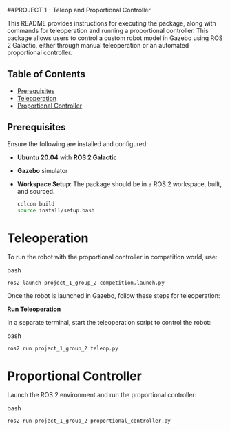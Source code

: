 ##PROJECT 1 - Teleop and Proportional Controller

This README provides instructions for executing the package, along with commands for teleoperation and running a proportional controller. This package allows users to control a custom robot model in Gazebo using ROS 2 Galactic, either through manual teleoperation or an automated proportional controller.

## Table of Contents

- [Prerequisites](#prerequisites)
- [Teleoperation](#teleoperation)
- [Proportional Controller](#proportional-controller)


## Prerequisites

Ensure the following are installed and configured:

- **Ubuntu 20.04** with **ROS 2 Galactic**
- **Gazebo** simulator
- **Workspace Setup**: The package should be in a ROS 2 workspace, built, and sourced.

   ```bash
   colcon build
   source install/setup.bash

# Teleoperation

To run the robot with the proportional controller in competition world, use:

bash

    ros2 launch project_1_group_2 competition.launch.py


Once the robot is launched in Gazebo, follow these steps for teleoperation:

**Run Teleoperation**

In a separate terminal, start the teleoperation script to control the robot:

bash

    ros2 run project_1_group_2 teleop.py

# Proportional Controller

Launch the ROS 2 environment and run the proportional controller:

bash

    ros2 run project_1_group_2 proportional_controller.py

